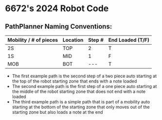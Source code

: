 # 6672's 2024 Robot Code

## PathPlanner Naming Conventions:
Mobility / # of pieces | Location | Step # | End Loaded (T/F) |
--- | --- | --- | --- |
2S | TOP | 2 | T |
1S | MID | 1 | F |
MOB | BOT | --- | T

* The first example path is the second step of a two piece auto starting at the top of the robot starting zone that ends with a note loaded
* The second example path is the first step of a one piece auto starting at the middle of the robot starting zone that does not end with a note loaded
* The third example path is a simple path that is part of a mobility auto starting at the bottom of the starting zone that only moves out of the starting zone but also loads a note at the end
 
